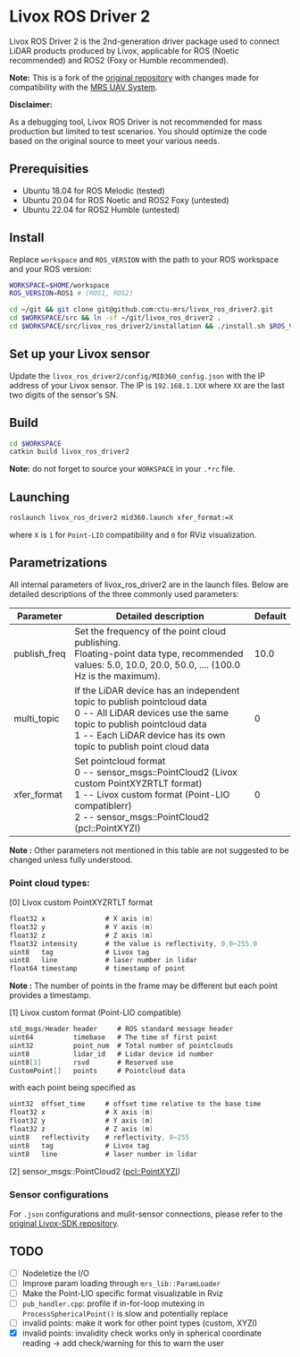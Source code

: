 # Livox ROS Driver 2

Livox ROS Driver 2 is the 2nd-generation driver package used to connect LiDAR products produced by Livox, applicable for ROS (Noetic recommended) and ROS2 (Foxy or Humble recommended).

**Note:**
This is a fork of the [original repository](https://github.com/Livox-SDK/livox_ros_driver2) with changes made for compatibility with the [MRS UAV System](https://github.com/ctu-mrs/mrs_uav_system).

**Disclaimer:**

As a debugging tool, Livox ROS Driver is not recommended for mass production but limited to test scenarios. You should optimize the code based on the original source to meet your various needs.

## Prerequisities

  * Ubuntu 18.04 for ROS Melodic (tested)
  * Ubuntu 20.04 for ROS Noetic and ROS2 Foxy (untested)
  * Ubuntu 22.04 for ROS2 Humble (untested)

## Install

Replace `workspace` and `ROS_VERSION` with the path to your ROS workspace and your ROS version:
```bash
WORKSPACE=$HOME/workspace
ROS_VERSION=ROS1 # (ROS1, ROS2)

cd ~/git && git clone git@github.com:ctu-mrs/livox_ros_driver2.git
cd $WORKSPACE/src && ln -sf ~/git/livox_ros_driver2 .
cd $WORKSPACE/src/livox_ros_driver2/installation && ./install.sh $ROS_VERSION 
```

## Set up your Livox sensor
Update the `livox_ros_driver2/config/MID360_config.json` with the IP address of your Livox sensor.
The IP is `192.168.1.1XX` where `XX` are the last two digits of the sensor's SN.

## Build
```bash
cd $WORKSPACE
catkin build livox_ros_driver2
```

**Note:** do not forget to source your `WORKSPACE` in your `.*rc` file.

## Launching

```bash
roslaunch livox_ros_driver2 mid360.launch xfer_format:=X
```
where `X` is `1` for `Point-LIO` compatibility and `0` for RViz visualization.

## Parametrizations

All internal parameters of livox_ros_driver2 are in the launch files.
Below are detailed descriptions of the three commonly used parameters:

| Parameter    | Detailed description                                                                                                                                                                                                                         | Default |
| ------------ | ------------------------------------------------------------                                                                                                                                                                                 | ------- |
| publish_freq | Set the frequency of the point cloud publishing.<br>Floating-point data type, recommended values: 5.0, 10.0, 20.0, 50.0, .... (100.0 Hz is the maximum).                                                                                     | 10.0    |
| multi_topic  | If the LiDAR device has an independent topic to publish pointcloud data<br>0 -- All LiDAR devices use the same topic to publish pointcloud data<br>1 -- Each LiDAR device has its own topic to publish point cloud data                                                             | 0       |
| xfer_format  | Set pointcloud format<br>0 -- sensor_msgs::PointCloud2 (Livox custom PointXYZRTLT format)<br>1 -- Livox custom format (Point-LIO compatiblerr) <br>2 -- sensor_msgs::PointCloud2 (pcl::PointXYZI) | 0       |

**Note :**  Other parameters not mentioned in this table are not suggested to be changed unless fully understood.

### Point cloud types:

[0] Livox custom PointXYZRTLT format

```c
float32 x               # X axis (m)
float32 y               # Y axis (m)
float32 z               # Z axis (m)
float32 intensity       # the value is reflectivity, 0.0~255.0
uint8   tag             # Livox tag
uint8   line            # laser number in lidar
float64 timestamp       # timestamp of point
```

**Note :** The number of points in the frame may be different but each point provides a timestamp.

[1] Livox custom format (Point-LIO compatible)

```c
std_msgs/Header header     # ROS standard message header
uint64          timebase   # The time of first point
uint32          point_num  # Total number of pointclouds
uint8           lidar_id   # Lidar device id number
uint8[3]        rsvd       # Reserved use
CustomPoint[]   points     # Pointcloud data
```

with each point being specified as

```c
uint32  offset_time     # offset time relative to the base time
float32 x               # X axis (m)
float32 y               # Y axis (m)
float32 z               # Z axis (m)
uint8   reflectivity    # reflectivity, 0~255
uint8   tag             # Livox tag
uint8   line            # laser number in lidar
```

[2] sensor_msgs::PointCloud2 ([pcl::PointXYZI](http://pointclouds.org/documentation/structpcl_1_1_point_x_y_z_i.html))

### Sensor configurations
For `.json` configurations and mulit-sensor connections, please refer to the [original Livox-SDK repository](https://github.com/Livox-SDK/livox_ros_driver2).

## TODO
- [ ] Nodeletize the I/O
- [ ] Improve param loading through `mrs_lib::ParamLoader`
- [ ] Make the Point-LIO specific format visualizable in Rviz
- [ ] `pub_handler.cpp`: profile if in-for-loop mutexing in `ProcessSphericalPoint()` is slow and potentially replace
- [ ] invalid points: make it work for other point types (custom, XYZI)
- [X] invalid points: invalidity check works only in spherical coordinate reading -> add check/warning for this to warn the user
